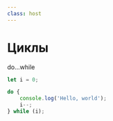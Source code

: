 ```yaml
---
class: host
---
```


# Циклы
do...while

```js
let i = 0;

do {
    console.log('Hello, world');
    i--;
} while (i);
```

<style>
.host code {
    font-size: 2rem;
}
</style>
